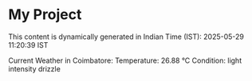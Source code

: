 # My Project

This content is dynamically generated in Indian Time (IST): 2025-05-29 11:20:39 IST


Current Weather in Coimbatore:
Temperature: 26.88 °C
Condition: light intensity drizzle
